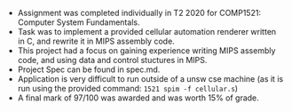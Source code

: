 - Assignment was completed individually in T2 2020 for COMP1521: Computer System Fundamentals.
- Task was to implement a provided cellular automation renderer written in C, and rewrite it in MIPS assembly code.
- This project had a focus on gaining experience writing MIPS assembly code, and using data and control stuctures in MIPS.
- Project Spec can be found in spec.md.
- Application is very difficult to run outside of a unsw cse machine (as it is run using the provided command: ```1521 spim -f cellular.s```)
- A final mark of 97/100 was awarded and was worth 15% of grade.
